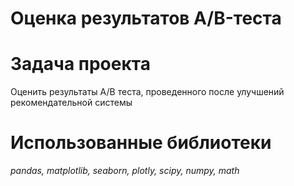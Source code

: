 # Оценка результатов A/B-теста

# Задача проекта
Оценить результаты A/B теста, проведенного после улучшений рекомендательной системы

# Использованные библиотеки
*pandas, matplotlib, seaborn, plotly, scipy, numpy, math* 
